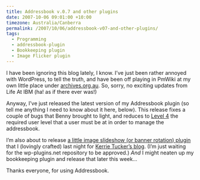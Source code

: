 ```yaml
---
title: Addressbook v.0.7 and other plugins
date: 2007-10-06 09:01:00 +10:00
timezone: Australia/Canberra
permalink: /2007/10/06/addressbook-v07-and-other-plugins/
tags:
  - Programming
  - addressbook-plugin
  - Bookkeeping plugin
  - Image Flicker plugin
---
```

I have been ignoring this blog lately, I know. I’ve just been rather annoyed with WordPress, to tell the truth, and have been off playing in PmWiki at my own little place under [archives.org.au](http://archives.org.au). So, sorry, no exciting updates from Life At IBM (ha! as if there ever was!)

Anyway, I’ve just released the latest version of my Addressbook plugin (so tell me anything I need to know about it here, below). This release fixes a couple of bugs that Benny brought to light, and reduces to [Level 4](http://codex.wordpress.org/User_Levels#User_Level_4) the required user level that a user must be at in order to manage the addressbook.

I’m also about to release [a little image slideshow (or banner rotation) plugin](http://samwilson.id.au/plugins/image-flicker) that I (lovingly crafted) last night for [Kerrie Tucker’s blog](http://kerrietucker.org.au). (I’m just waiting for the wp-plugins.net repository to be approved.) _And_ I might neaten up my bookkeeping plugin and release that later this week…

Thanks everyone, for using Addressbook.
